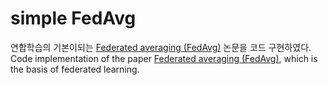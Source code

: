 # simple FedAvg

연합학습의 기본이되는 [Federated averaging (FedAvg)](https://arxiv.org/abs/1602.05629) 논문을 코드 구현하였다.
Code implementation of the paper [Federated averaging (FedAvg)](https://arxiv.org/abs/1602.05629), which is the basis of federated learning.

## 

